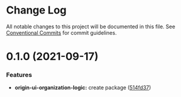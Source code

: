 # Change Log

All notable changes to this project will be documented in this file.
See [Conventional Commits](https://conventionalcommits.org) for commit guidelines.

# 0.1.0 (2021-09-17)


### Features

* **origin-ui-organization-logic:** create package ([514fd37](https://github.com/energywebfoundation/origin/commit/514fd37ed7f9af66b2e91df718187f346ffca45e))
